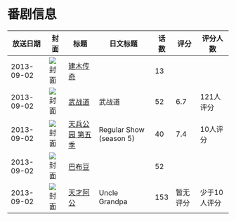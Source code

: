 # 番剧信息

|放送日期|封面|标题|日文标题|话数|评分|评分人数|
|---|---|---|---|---|---|---|
|2013-09-02|![封面](https://lain.bgm.tv/pic/cover/c/9e/9b/101930_74JZL.jpg)|[建木传奇](https://bangumi.tv/subject/101930)||13|||
|2013-09-02|![封面](https://lain.bgm.tv/pic/cover/c/ed/bb/115636_zt1NI.jpg)|[武战道](https://bangumi.tv/subject/115636)|武战道|52|6.7|121人评分|
|2013-09-02|![封面](https://lain.bgm.tv/pic/cover/c/e9/4a/121866_t89P7.jpg)|[天兵公园 第五季](https://bangumi.tv/subject/121866)|Regular Show (season 5)|40|7.4|10人评分|
|2013-09-02|![封面](https://lain.bgm.tv/pic/cover/c/65/bd/462617_L3j9l.jpg)|[巴布豆](https://bangumi.tv/subject/462617)||52|||
|2013-09-02|![封面](https://lain.bgm.tv/pic/cover/c/04/b6/501095_tVcyy.jpg)|[天才阿公](https://bangumi.tv/subject/501095)|Uncle Grandpa|153|暂无评分|少于10人评分|
